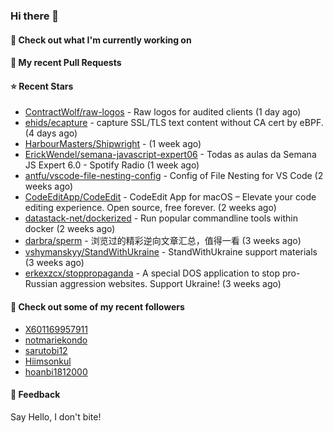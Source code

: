 ### Hi there 👋

#### 👷 Check out what I'm currently working on

#### 🔨 My recent Pull Requests


#### ⭐ Recent Stars

- [ContractWolf/raw-logos](https://github.com/ContractWolf/raw-logos) - Raw logos for audited clients (1 day ago)
- [ehids/ecapture](https://github.com/ehids/ecapture) - capture SSL/TLS text content without CA cert by eBPF. (4 days ago)
- [HarbourMasters/Shipwright](https://github.com/HarbourMasters/Shipwright) -  (1 week ago)
- [ErickWendel/semana-javascript-expert06](https://github.com/ErickWendel/semana-javascript-expert06) -  Todas as aulas da Semana JS Expert 6.0 - Spotify Radio (1 week ago)
- [antfu/vscode-file-nesting-config](https://github.com/antfu/vscode-file-nesting-config) - Config of File Nesting for VS Code (2 weeks ago)
- [CodeEditApp/CodeEdit](https://github.com/CodeEditApp/CodeEdit) - CodeEdit App for macOS – Elevate your code editing experience. Open source, free forever. (2 weeks ago)
- [datastack-net/dockerized](https://github.com/datastack-net/dockerized) - Run popular commandline tools within docker (2 weeks ago)
- [darbra/sperm](https://github.com/darbra/sperm) - 浏览过的精彩逆向文章汇总，值得一看 (3 weeks ago)
- [vshymanskyy/StandWithUkraine](https://github.com/vshymanskyy/StandWithUkraine) - StandWithUkraine support materials (3 weeks ago)
- [erkexzcx/stoppropaganda](https://github.com/erkexzcx/stoppropaganda) - A special DOS application to stop pro-Russian aggression websites. Support Ukraine! (3 weeks ago)

#### 👯 Check out some of my recent followers

- [X601169957911](https://github.com/X601169957911)
- [notmariekondo](https://github.com/notmariekondo)
- [sarutobi12](https://github.com/sarutobi12)
- [Hiimsonkul](https://github.com/Hiimsonkul)
- [hoanbi1812000](https://github.com/hoanbi1812000)

#### 💬 Feedback

Say Hello, I don't bite!